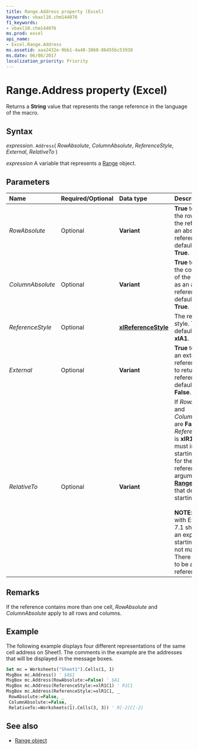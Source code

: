 ```yaml
---
title: Range.Address property (Excel)
keywords: vbaxl10.chm144076
f1_keywords:
- vbaxl10.chm144076
ms.prod: excel
api_name:
- Excel.Range.Address
ms.assetid: aaa2432e-9bb1-4a48-3868-86455bc53938
ms.date: 06/08/2017
localization_priority: Priority
---
```



# Range.Address property (Excel)

Returns a **String** value that represents the range reference in the language of the macro.


## Syntax

_expression_. `Address`( _RowAbsolute_, _ColumnAbsolute_, _ReferenceStyle_, _External_, _RelativeTo_ )

_expression_ A variable that represents a [Range](excel.range-graph-property.md) object.


## Parameters

|Name|Required/Optional|Data type|Description|
|:-----|:-----|:-----|:-----|
| _RowAbsolute_|Optional| **Variant**| **True** to return the row part of the reference as an absolute reference. The default value is **True**.|
| _ColumnAbsolute_|Optional| **Variant**| **True** to return the column part of the reference as an absolute reference. The default value is **True**.|
| _ReferenceStyle_|Optional| **[xlReferenceStyle](Excel.XlReferenceStyle.md)**|The reference style. The default value is  **xlA1**.|
| _External_|Optional| **Variant**| **True** to return an external reference. **False** to return a local reference. The default value is **False**.|
| _RelativeTo_|Optional| **Variant**|If  _RowAbsolute_ and _ColumnAbsolute_ are **False** , and _ReferenceStyle_ is **xlR1C1** , you must include a starting point for the relative reference. This argument is a **[Range](Excel.Range(object).md)** object that defines the starting point.<br/><br/>**NOTE**: Testing with Excel VBA 7.1 shows that an explicit starting point is not mandatory. There appears to be a default reference of $A$1.|

## Remarks

If the reference contains more than one cell, _RowAbsolute_ and _ColumnAbsolute_ apply to all rows and columns.

## Example

The following example displays four different representations of the same cell address on Sheet1. The comments in the example are the addresses that will be displayed in the message boxes.


```vb
Set mc = Worksheets("Sheet1").Cells(1, 1) 
MsgBox mc.Address() ' $A$1 
MsgBox mc.Address(RowAbsolute:=False) ' $A1 
MsgBox mc.Address(ReferenceStyle:=xlR1C1) ' R1C1 
MsgBox mc.Address(ReferenceStyle:=xlR1C1, _ 
 RowAbsolute:=False, _ 
 ColumnAbsolute:=False, _ 
 RelativeTo:=Worksheets(1).Cells(3, 3)) ' R[-2]C[-2]
```


## See also

- [Range object](Excel.Range(object).md)

